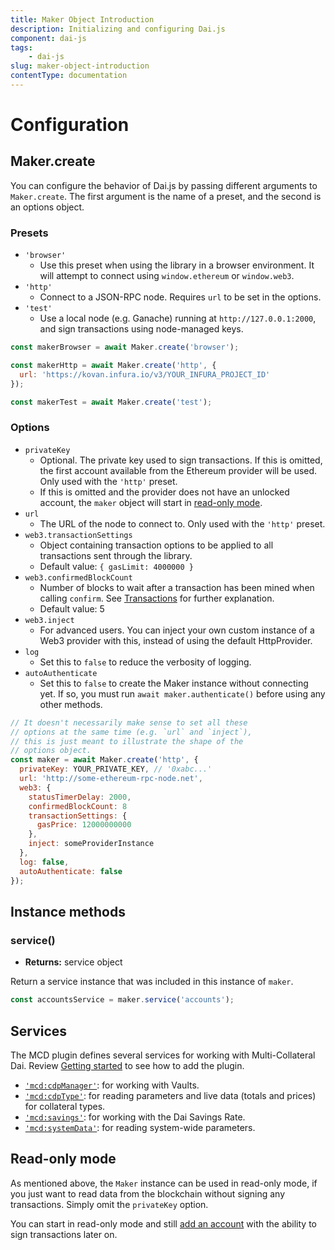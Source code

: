 ```yaml
---
title: Maker Object Introduction
description: Initializing and configuring Dai.js
component: dai-js
tags:
	- dai-js
slug: maker-object-introduction
contentType: documentation
---
```


# Configuration

## Maker.create

You can configure the behavior of Dai.js by passing different arguments to `Maker.create`. The first argument is the name of a preset, and the second is an options object.

### Presets

* `'browser'`
  * Use this preset when using the library in a browser environment. It will attempt to connect using `window.ethereum` or `window.web3`.
* `'http'`
  * Connect to a JSON-RPC node. Requires `url` to be set in the options.
* `'test'`
  * Use a local node \(e.g. Ganache\) running at `http://127.0.0.1:2000`, and sign transactions using node-managed keys.

```javascript
const makerBrowser = await Maker.create('browser');

const makerHttp = await Maker.create('http', {
  url: 'https://kovan.infura.io/v3/YOUR_INFURA_PROJECT_ID'
});

const makerTest = await Maker.create('test');
```

### Options

* `privateKey`
  * Optional. The private key used to sign transactions. If this is omitted, the first account available from the Ethereum provider will be used. Only used with the `'http'` preset.
  * If this is omitted and the provider does not have an unlocked account, the `maker` object will start in [read-only mode](./#read-only-mode).
* `url`
  * The URL of the node to connect to. Only used with the `'http'` preset.
* `web3.transactionSettings`
  * Object containing transaction options to be applied to all transactions sent through the library.
  * Default value: `{ gasLimit: 4000000 }`
* `web3.confirmedBlockCount`
  * Number of blocks to wait after a transaction has been mined when calling `confirm`. See [Transactions](../advanced-configuration/transactions.md) for further explanation. 
  * Default value: 5
* `web3.inject`
  * For advanced users. You can inject your own custom instance of a Web3 provider with this, instead of using the default HttpProvider.
* `log`
  * Set this to `false` to reduce the verbosity of logging.
* `autoAuthenticate`
  * Set this to `false` to create the Maker instance without connecting yet. If so, you must run `await maker.authenticate()` before using any other methods.

```javascript
// It doesn't necessarily make sense to set all these
// options at the same time (e.g. `url` and `inject`),
// this is just meant to illustrate the shape of the
// options object.
const maker = await Maker.create('http', {
  privateKey: YOUR_PRIVATE_KEY, // '0xabc...'
  url: 'http://some-ethereum-rpc-node.net',
  web3: {
    statusTimerDelay: 2000,
    confirmedBlockCount: 8
    transactionSettings: {
      gasPrice: 12000000000
    },
    inject: someProviderInstance
  },
  log: false,
  autoAuthenticate: false
});
```

## Instance methods

### service\(\)

* **Returns:** service object

Return a service instance that was included in this instance of `maker`.

```javascript
const accountsService = maker.service('accounts');
```

## Services

The MCD plugin defines several services for working with Multi-Collateral Dai. Review [Getting started](../getting-started.md) to see how to add the plugin.

* [`'mcd:cdpManager'`](../the-mcd-plugin.md): for working with Vaults.
* [`'mcd:cdpType'`](../cdptypeservice.md): for reading parameters and live data \(totals and prices\) for collateral types.
* [`'mcd:savings'`](../savingsservice.md): for working with the Dai Savings Rate.
* [`'mcd:systemData'`](../systemdataservice.md): for reading system-wide parameters.

## Read-only mode

As mentioned above, the `Maker` instance can be used in read-only mode, if you just want to read data from the blockchain without signing any transactions. Simply omit the `privateKey` option.

You can start in read-only mode and still [add an account](../advanced-configuration/using-multiple-accounts.md) with the ability to sign transactions later on.

